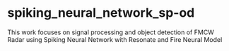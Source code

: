 # spiking_neural_network_sp-od
This work focuses on signal processing and object detection of FMCW Radar using Spiking Neural Network with Resonate and Fire Neural Model
